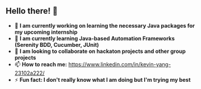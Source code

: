 ## __**Hello there!**__ 👋


- 🔭 **I am currently working on learning the necessary Java packages for my upcoming internship**
- 🌱 **I am currently learning Java-based Automation Frameworks (Serenity BDD, Cucumber, JUnit)**
- 👯 **I am looking to collaborate on hackaton projects and other group projects**
- 📫 **How to reach me:** https://www.linkedin.com/in/kevin-yang-23102a222/
- ⚡ **Fun fact: I don't really know what I am doing but I'm trying my best**


<!--
**kevyang267/kevyang267** is a ✨ _special_ ✨ repository because its `README.md` (this file) appears on your GitHub profile.

Here are some ideas to get you started:

- 🔭 I’m currently working on ...
- 🌱 I’m currently learning ...
- 👯 I’m looking to collaborate on ...
- 🤔 I’m looking for help with ...
- 💬 Ask me about ...
- 📫 How to reach me: ...
- 😄 Pronouns: ...
- ⚡ Fun fact: ...
